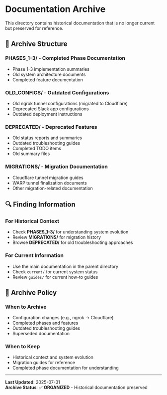 # Documentation Archive

This directory contains historical documentation that is no longer current but preserved for reference.

## 📁 Archive Structure

### **PHASES_1-3/** - Completed Phase Documentation

- Phase 1-3 implementation summaries
- Old system architecture documents
- Completed feature documentation

### **OLD_CONFIGS/** - Outdated Configurations

- Old ngrok tunnel configurations (migrated to Cloudflare)
- Deprecated Slack app configurations
- Outdated deployment instructions

### **DEPRECATED/** - Deprecated Features

- Old status reports and summaries
- Outdated troubleshooting guides
- Completed TODO items
- Old summary files

### **MIGRATIONS/** - Migration Documentation

- Cloudflare tunnel migration guides
- WARP tunnel finalization documents
- Other migration-related documentation

## 🔍 Finding Information

### For Historical Context

- Check **PHASES_1-3/** for understanding system evolution
- Review **MIGRATIONS/** for migration history
- Browse **DEPRECATED/** for old troubleshooting approaches

### For Current Information

- Use the main documentation in the parent directory
- Check `current/` for current system status
- Review `guides/` for current how-to guides

## 📝 Archive Policy

### When to Archive

- Configuration changes (e.g., ngrok → Cloudflare)
- Completed phases and features
- Outdated troubleshooting guides
- Superseded documentation

### When to Keep

- Historical context and system evolution
- Migration guides for reference
- Completed phase documentation for understanding

---

**Last Updated**: 2025-07-31  
**Archive Status**: ✅ **ORGANIZED** - Historical documentation preserved
